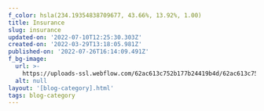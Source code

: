 ```yaml
---
f_color: hsla(234.19354838709677, 43.66%, 13.92%, 1.00)
title: Insurance
slug: insurance
updated-on: '2022-07-10T12:25:30.303Z'
created-on: '2022-03-29T13:18:05.981Z'
published-on: '2022-07-26T16:14:09.491Z'
f_bg-image:
  url: >-
    https://uploads-ssl.webflow.com/62ac613c752b177b24419b4d/62ac613c752b172bbf419ca7_portfolio-03.jpg
  alt: null
layout: '[blog-category].html'
tags: blog-category
---
```



